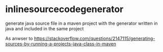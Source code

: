 # inlinesourcecodegenerator
generate java source file in a maven project with the generator written in java and included in the same project

As anwser to https://stackoverflow.com/questions/2147115/generating-sources-by-running-a-projects-java-class-in-maven
